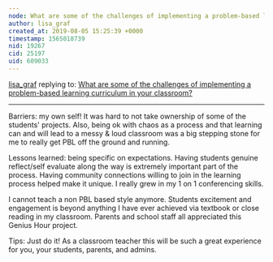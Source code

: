 ```yaml
---
node: What are some of the challenges of implementing a problem-based learning curriculum in your classroom?
author: lisa_graf
created_at: 2019-08-05 15:25:39 +0000
timestamp: 1565018739
nid: 19267
cid: 25197
uid: 609033
---
```




[lisa_graf](../profile/lisa_graf) replying to: [What are some of the challenges of implementing a problem-based learning curriculum in your classroom?](../notes/mimiss/05-07-2019/what-are-some-of-the-challenges-of-implementing-a-problem-based-learning-curriculum-in-your-classroom)

----
Barriers: my own self! It was hard to not take ownership of some of the students' projects. Also, being ok with chaos as a process and that learning can and will lead to a messy & loud classroom was a big stepping stone for me to really get PBL off the ground and running.

Lessons learned: being specific on expectations. Having students genuine reflect/self evaluate along the way is extremely important part of the process. Having community connections willing to join in the learning process helped make it unique. I really grew in my 1 on 1 conferencing skills. 

I cannot teach a non PBL based style anymore. Students excitement and engagement is beyond anything I have ever achieved via textbook or close reading in my classroom. Parents and school staff all appreciated this Genius Hour project. 

Tips: Just do it! As a classroom teacher this will be such a great experience for you, your students, parents, and admins.